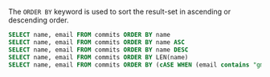 The `ORDER BY` keyword is used to sort the result-set in ascending or descending order.

```sql
SELECT name, email FROM commits ORDER BY name
SELECT name, email FROM commits ORDER BY name ASC
SELECT name, email FROM commits ORDER BY name DESC
SELECT name, email FROM commits ORDER BY LEN(name)
SELECT name, email FROM commits ORDER BY (cASE WHEN (email contains "gmail") THEN 1 ELSE 0 END) DESC
```